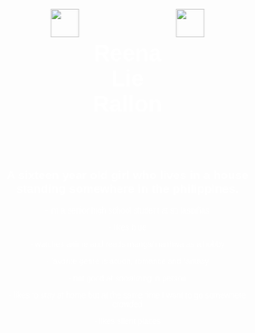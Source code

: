 <!DOCTYPE html>
<html>
<head>
<meta name="viewport" content="width=device-width, initial-scale=1">
<link rel="preconnect" href="https://fonts.googleapis.com">
<link rel="preconnect" href="https://fonts.gstatic.com" crossorigin>
<link href="https://fonts.googleapis.com/css2?family=Montserrat:wght@100;200;300;400;500;600;700;800;900&display=swap" rel="stylesheet">
<style>
body {
 padding: 25px;
  background: url(https://wallpaperaccess.com/full/2415294.jpg);
  background-repeat: no-repeat;
  background-size: 100% 135%;
}
h1 {
 color: white;
 text-align: center;
 font-family: 'Montserrat', sans-serif;
 font-weight: 600;
 font-size: 40px;
}
* {
  box-sizing: border-box;
}
/* Create three equal columns that floats next to each other */
.column {
  float: left;
  width: 33.33%;
  padding: 10px;
  margin-bottom: 25px;
}
.row:after {
  content: "";
  display: table;
  clear: both;
}/*end of columns*/
img{
 width: 50px;
 height; 50px;
 float: left;
}
#img1{
 width: 50px;
 height; 50px;
 float: right;
}
h2, p {
 color: white;
 text-align: center;
 font-family: 'Montserrat', sans-serif;
}
  
</style>
</head>
<body>
<div class="row">
  <div class="column">
    <img src="https://www.pngkit.com/png/full/442-4425391_nemuri-kayama-profil-my-hero-academia-announcer.png" id="img1">
  </div>
  <div class="column">
    <h1>Reena Lie Rallon</h1>
  </div>
  <div class="column">
    <img src="https://www.pngkit.com/png/full/442-4425391_nemuri-kayama-profil-my-hero-academia-announcer.png">
  </div>
</div>
 <h2>A sixteen year old girl who lives in a house standing somewhere in the philippines.</h2>
 <p>- im a senior high school student at sti laspiñas</p>
 <p>- likes blue</p>
 <p>- watches anime and reads manga/manhwa as a hobby</p>
 <p>- favorite genre is action, romance and fantasy</p>
 <p>- not good at socializing in person</p>
 <p>- likes to stay at home but at the same time I want to go somewhere crowded</p>
 <p>- likes silent places</p>
</body>
</html>
